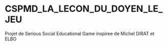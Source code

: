 # CSPMD_LA_LECON_DU_DOYEN_LE_JEU
Projet de Serious Social Educational Game inspiree de Michel DIRAT et ELBO
